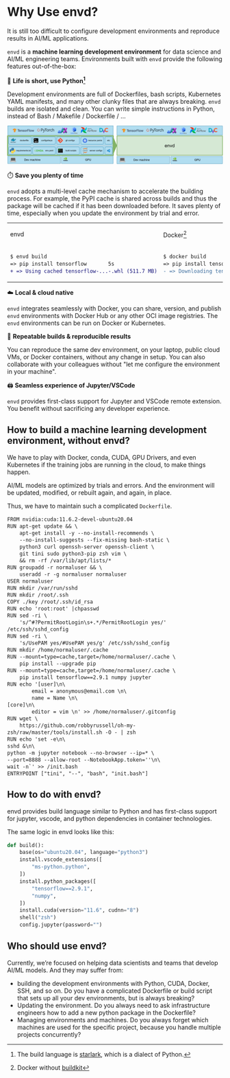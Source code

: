 
# Why Use envd?

It is still too difficult to configure development environments and reproduce results in AI/ML applications.

`envd` is a **machine learning development environment** for data science and AI/ML engineering teams. Environments built with `envd` provide the following features out-of-the-box:

🐍 **Life is short, use Python[^1]**

Development environments are full of Dockerfiles, bash scripts, Kubernetes YAML manifests, and many other clunky files that are always breaking. `envd` builds are isolated and clean. You can write simple instructions in Python, instead of Bash / Makefile / Dockerfile / ...

![envd](./assets/envd.png)

[^1]: The build language is [starlark](https://docs.bazel.build/versions/main/skylark/language.html), which is a dialect of Python.

⏱️ **Save you plenty of time**

`envd` adopts a multi-level cache mechanism to accelerate the building process. For example, the PyPI cache is shared across builds and thus the package will be cached if it has been downloaded before. It saves plenty of time, especially when you update the environment by trial and error.

<table>
<tr>
<td> envd </td> <td>

Docker[^2]

</td>
</tr>
<tr>
<td>

```diff
$ envd build
=> pip install tensorflow       5s
+ => Using cached tensorflow-...-.whl (511.7 MB)
```

</td>
<td>

```diff
$ docker build
=> pip install tensorflow      278s
- => Downloading tensorflow-...-.whl (511.7 MB)
```

</td>
</tr>
</table>

[^2]: Docker without [buildkit](https://github.com/moby/buildkit)

☁️ **Local & cloud native**

`envd` integrates seamlessly with Docker, you can share, version, and publish `envd` environments with Docker Hub or any other OCI image registries. The `envd` environments can be run on Docker or Kubernetes.

🔁 **Repeatable builds & reproducible results**

You can reproduce the same dev environment, on your laptop, public cloud VMs, or Docker containers, without any change in setup. You can also collaborate with your colleagues without "let me configure the environment in your machine".

🖨️ **Seamless experience of Jupyter/VSCode** 

`envd` provides first-class support for Jupyter and VSCode remote extension. You benefit without sacrificing any developer experience.

## How to build a machine learning development environment, without envd?

We have to play with Docker, conda, CUDA, GPU Drivers, and even Kubernetes if the training jobs are running in the cloud, to make things happen.

AI/ML models are optimized by trials and errors. And the environment will be updated, modified, or rebuilt again, and again, in place. 

Thus, we have to maintain such a complicated `Dockerfile`.

```docker
FROM nvidia:cuda:11.6.2-devel-ubuntu20.04
RUN apt-get update && \
    apt-get install -y --no-install-recommends \
    --no-install-suggests --fix-missing bash-static \
    python3 curl openssh-server openssh-client \
    git tini sudo python3-pip zsh vim \
    && rm -rf /var/lib/apt/lists/*
RUN groupadd -r normaluser && \
    useradd -r -g normaluser normaluser
USER normaluser
RUN mkdir /var/run/sshd
RUN mkdir /root/.ssh
COPY ./key /root/.ssh/id_rsa
RUN echo 'root:root' |chpasswd
RUN sed -ri \
    's/^#?PermitRootLogin\s+.*/PermitRootLogin yes/' /etc/ssh/sshd_config
RUN sed -ri \
    's/UsePAM yes/#UsePAM yes/g' /etc/ssh/sshd_config
RUN mkdir /home/normaluser/.cache
RUN --mount=type=cache,target=/home/normaluser/.cache \
    pip install --upgrade pip
RUN --mount=type=cache,target=/home/normaluser/.cache \
    pip install tensorflow==2.9.1 numpy jupyter
RUN echo '[user]\n\
        email = anonymous@email.com \n\
        name = Name \n\
[core]\n\
        editor = vim \n' >> /home/normaluser/.gitconfig
RUN wget \
    https://github.com/robbyrussell/oh-my-zsh/raw/master/tools/install.sh -O - | zsh
RUN echo 'set -e\n\
sshd &\n\
python -m jupyter notebook --no-browser --ip=* \
--port=8888 --allow-root --NotebookApp.token=''\n\
wait -n`' >> /init.bash
ENTRYPOINT ["tini", "--", "bash", "init.bash"]
```

## How to do with envd?

envd provides build language similar to Python and has first-class support for jupyter, vscode, and python dependencies in container technologies.

The same logic in envd looks like this:

```python
def build():
    base(os="ubuntu20.04", language="python3")
    install.vscode_extensions([
        "ms-python.python",
    ])
    install.python_packages([
        "tensorflow==2.9.1",
        "numpy",
    ])
    install.cuda(version="11.6", cudnn="8")
    shell("zsh")
    config.jupyter(password="")
```

## Who should use envd?

Currently, we’re focused on helping data scientists and teams that develop AI/ML models. And they may suffer from:

- building the development environments with Python, CUDA, Docker, SSH, and so on. Do you have a complicated Dockerfile or build script that sets up all your dev environments, but is always breaking?
- Updating the environment. Do you always need to ask infrastructure engineers how to add a new python package in the Dockerfile?
- Managing environments and machines. Do you always forget which machines are used for the specific project, because you handle multiple projects concurrently?

